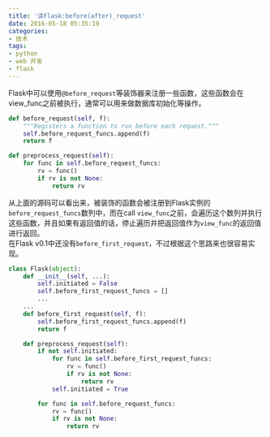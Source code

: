 ```yaml
---
title: '读Flask:before(after)_request'
date: 2016-05-18 05:35:19
categories:
- 技术
tags:
- python
- web 开发
- flask
---
```


Flask中可以使用`@before_request`等装饰器来注册一些函数，这些函数会在view_func之前被执行，通常可以用来做数据库初始化等操作。  
```python  
def before_request(self, f):
    """Registers a function to run before each request."""
    self.before_request_funcs.append(f)
    return f

def preprocess_request(self):
    for func in self.before_request_funcs:
        rv = func()
        if rv is not None:
            return rv
```
<!-- more -->
从上面的源码可以看出来，被装饰的函数会被注册到Flask实例的`before_request_funcs`数列中，而在call `view_func`之前，会遍历这个数列并执行这些函数，并且如果有返回值的话，停止遍历并把返回值作为`view_func`的返回值进行返回。  
在Flask v0.1中还没有`before_first_request`，不过根据这个思路来也很容易实现。  
```python
class Flask(object):
    def __init__(self, ...):
        self.initiated = False
        self.before_first_request_funcs = []
        ...
    ...
    def before_first_request(self, f):
        self.before_first_request_funcs.append(f)
        return f

    def preprocess_request(self):
        if not self.initiated:
            for func in self.before_first_request_funcs:
                rv = func()
                if rv is not None:
                    return rv
            self.initiated = True

        for func in self.before_request_funcs:
            rv = func()
            if rv is not None:
                return rv
```

